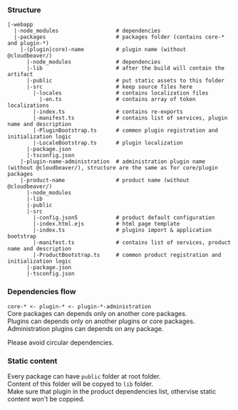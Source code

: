 ### Structure
```
|-webapp
  |-node_modules                  # dependencies
  |-packages                      # packages folder (contains core-* and plugin-*)
    |-(plugin|core)-name          # plugin name (without @cloudbeaver/)
      |-node_modules              # dependencies
      |-lib                       # after the build will contain the artifact
      |-public                    # put static assets to this folder
      |-src                       # keep source files here
        |-locales                 # contains localization files
          |-en.ts                 # contains array of token localizations
        |-index.ts                # contains re-exports
        |-manifest.ts             # contains list of services, plugin name and description
        |-PluginBootstrap.ts      # common plugin registration and initialization logic
        |-LocaleBootstrap.ts      # plugin localization 
      |-package.json
      |-tsconfig.json
    |-plugin-name-administration  # administration plugin name (without @cloudbeaver/), structure are the same as for core/plugin packages
    |-product-name                # product name (without @cloudbeaver/)
      |-node_modules
      |-lib
      |-public
      |-src
        |-config.json5            # product default configuration
        |-index.html.ejs          # html page template
        |-index.ts                # plugins import & application bootstrap
        |-manifest.ts             # contains list of services, product name and description
        |-ProductBootstrap.ts     # common product registration and initialization logic
      |-package.json
      |-tsconfig.json
```

### Dependencies flow
`core-* <- plugin-* <- plugin-*-administration`<br/>
Core packages can depends only on another core packages.<br/>
Plugins can depends only on another plugins or core packages.<br/>
Administration plugins can depends on any package.<br/>

Please avoid circular dependencies.<br/>

### Static content
Every package can have `public` folder at root folder.<br/>
Content of this folder will be copyed to `lib` folder.<br/>
Make sure that plugin in the product dependencies list, othervise static content won't be coppied.
